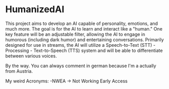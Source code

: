 # HumanizedAI
This project aims to develop an AI capable of personality, emotions, and much more. The goal is for the AI to learn and interact like a "human." One key feature will be an adjustable filter, allowing the AI to engage in humorous (including dark humor) and entertaining conversations.
Primarily designed for use in streams, the AI will utilize a Speech-to-Text (STT) - Processing - Text-to-Speech (TTS) system and will be able to differentiate between various voices.

By the way. You can always comment in german because I'm a actually from Austria.

My weird Acronyms:
-NWEA -> Not Working Early Access
